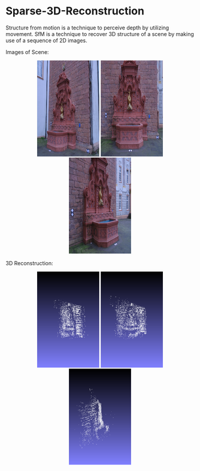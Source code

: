 # Sparse-3D-Reconstruction
Structure from motion is a technique to perceive depth by utilizing movement. SfM is a technique to recover 3D structure of a scene by making use of a sequence of 2D images.

Images of Scene:
<p align="center" width="100%">
  <img width="33%" src="https://github.com/devrajPriyadarshi/Sparse-3D-Reconstruction/blob/main/images/fountain-P11/images/0001.jpg" width="384" height="256">
  <img width="33%" src="https://github.com/devrajPriyadarshi/Sparse-3D-Reconstruction/blob/main/images/fountain-P11/images/0005.jpg" width="384" height="256">
  <img width="33%" src="https://github.com/devrajPriyadarshi/Sparse-3D-Reconstruction/blob/main/images/fountain-P11/images/0008.jpg" width="384" height="256">
</p>

3D Reconstruction:
<p align="center" width="100%">
  <img width="33%" src="https://github.com/devrajPriyadarshi/Sparse-3D-Reconstruction/blob/main/results/snapshot_00.png" width="384" height="256">
  <img width="33%" src="https://github.com/devrajPriyadarshi/Sparse-3D-Reconstruction/blob/main/results/snapshot_01.png" width="384" height="256">
  <img width="33%" src="https://github.com/devrajPriyadarshi/Sparse-3D-Reconstruction/blob/main/results/snapshot_02.png" width="384" height="256">
</p>
